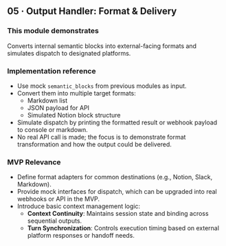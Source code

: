 ## 05 · Output Handler: Format & Delivery

### This module demonstrates
Converts internal semantic blocks into external-facing formats and simulates dispatch to designated platforms.

### Implementation reference
- Use mock `semantic_blocks` from previous modules as input.
- Convert them into multiple target formats:
  - Markdown list  
  - JSON payload for API  
  - Simulated Notion block structure  
- Simulate dispatch by printing the formatted result or webhook payload to console or markdown.
- No real API call is made; the focus is to demonstrate format transformation and how the output could be delivered.

### MVP Relevance
- Define format adapters for common destinations (e.g., Notion, Slack, Markdown).
- Provide mock interfaces for dispatch, which can be upgraded into real webhooks or API in the MVP.
- Introduce basic context management logic:
  - **Context Continuity**: Maintains session state and binding across sequential outputs.
  - **Turn Synchronization**: Controls execution timing based on external platform responses or handoff needs.
